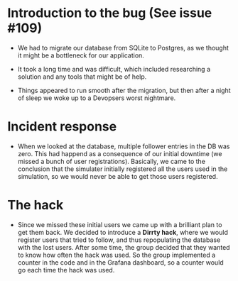 # Introduction to the bug (See issue #109)

* We had to migrate our database from SQLite to Postgres, as we thought it might be a bottleneck for our application.

* It took a long time and was difficult, which included researching a solution and any tools that might be of help.

* Things appeared to run smooth after the migration, but then after a night of sleep we woke up to a Devopsers worst nightmare.

# Incident response

* When we looked at the database, multiple follower entries in the DB was zero. This had happend as a consequence of our initial downtime (we missed a bunch of user registrations). Basically, we came to the conclusion that the simulater initially registered all the users used in the simulation, so we would never be able to get those users registered.

# The hack

* Since we missed these initial users we came up with a brilliant plan to get them back. We decided to introduce a **Dirrty hack**, where we would register users that tried to follow, and thus repopulating the database with the lost users. After some time, the group decided that they wanted to know how often the hack was used. So the group implemented a counter in the code and in the Grafana dashboard, so a counter would go each time the hack was used.



